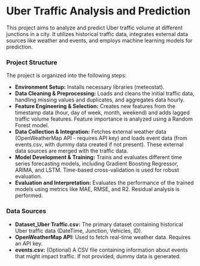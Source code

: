 # Uber Traffic Analysis and Prediction
This project aims to analyze and predict Uber traffic volume at different junctions in a city. It utilizes historical traffic data, integrates external data sources like weather and events, and employs machine learning models for prediction.

### Project Structure
The project is organized into the following steps: 
* **Environment Setup:** Installs necessary libraries (meteostat).
* **Data Cleaning & Preprocessing:** Loads and cleans the initial traffic data, handling missing values and duplicates, and aggregates data hourly.
* **Feature Engineering & Selection:** Creates new features from the timestamp data (hour, day of week, month, weekend) and adds lagged traffic volume features. Feature importance is analyzed using a Random Forest model. 
* **Data Collection & Integration:** Fetches external weather data (OpenWeatherMap API - requires API key) and loads event data (from events.csv, with dummy data created if not present). These external data sources are merged with the traffic data. 
* **Model Development & Training:** Trains and evaluates different time series forecasting models, including Gradient Boosting Regressor, ARIMA, and LSTM. Time-based cross-validation is used for robust evaluation. 
* **Evaluation and Interpretation:** Evaluates the performance of the trained models using metrics like MAE, RMSE, and R2. Residual analysis is performed.

### Data Sources
* **Dataset_Uber Traffic.csv:** The primary dataset containing historical Uber traffic data (DateTime, Junction, Vehicles, ID).
* **OpenWeatherMap API:** Used to fetch real-time weather data. Requires an API key.
* **events.csv:** (Optional) A CSV file containing information about events that might impact traffic. If not provided, dummy data is generated.
